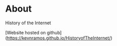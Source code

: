 # About
History of the Internet


[Website hosted on github] (https://kevnramos.github.io/HistoryofTheInternet/)


